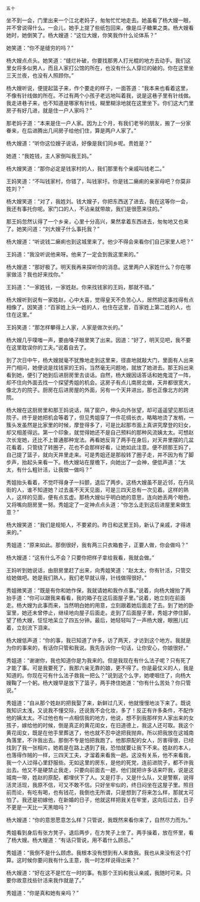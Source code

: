     五十 

   坐不到一会，门里出来一个江北老妈子，匆匆忙忙地走去。她虽看了杨大嫂一眼，并不曾说得什么。一会儿，她手上提了些纸包回来，像是瓜子糖果之类。杨大嫂看她时，她倒笑了。杨大嫂道：“这位大嫂，你笑我作什么论体系？”

   她笑道：“你不是缝穷的吗？”

   杨大嫂点点头。她笑道：“缝烂补破，你要找那男人打光棍的地方去动手。我们这里女将多似男人，而且人家打公馆的所在，也没有什么人穿烂的破的。你在这里坐三天兰夜，也没有人照顾你。”

   杨大嫂听说，便提起篮子来，作个要走的样子，一面答道：“我本来也看着这里，不像有针线做的所在。不过有两个小孩子老远地叫着我，说是这巷子里有针线做。我走进巷子来，也不知道是哪家有针线，糊里糊涂地就在这里坐下。你们这大门里房子有好几进，就是住一户人家吗？”

   那老妈子道：“本来是住一户人家。因为上个月，有我们老爷的朋友，搬了一分家眷来，在后进腾出几间房子给他们住，算是两户人家了。”

   杨大嫂道：“听你这位嫂子说话，好像是我们同乡呢。贵姓是？”

   她道：“我姓钱，主人家倒叫我王妈。”

   杨大嫂笑道：“那你必定是钱家村的人，我们那里有个亲戚叫钱老二。”

   王妈笑道：“不叫钱家村，你错了，叫钱家圩。你是钱二癞痢的亲家母吧？你莫非姓刘？”

   杨大嫂笑道：“对了，我姓刘。钱大嫂子，你把东西送了进去，我在这等你一会，我还有事托你呢。家门口的人，不沾亲就带故，我们是很愿来往的。”

   那王妈忽然认得了一个乡亲，心里十分高兴，果然拿着东西进去，匆匆地又也来了。她笑问道：“刘大嫂子什么事托我？”

   杨大嫂道：“听说钱二癞痢也到这城里来了。他少不得会来看你们自己家里人吧？”

   王妈道：“我没听说他来呀。他来了一定会到我这里来的。”

   杨大嫂道：“那好极了。明天我再来探听你的消息。这里两户人家姓什么？你在哪家做活？我也好来找你。”

   王妈道：“一家姓钱，一家姓赵。你来找钱家的王妈，那就不错。”

   杨大嫂听到说有一家姓赵，心中大喜，觉得皇天不负苦心人，居然把这事找得有点相像了。因笑道：“百家姓上头一姓的人，也住在这里，百家姓上第二姓的人，也住在这里。”

   王妈笑道：“那怎样攀得上人家，人家是做次长的。”

   杨大嫂几乎噗嗤一声，要由嗓子眼里笑了出来。因道：“好了，明天见吧，我不要在这里耽误你的工夫。”说着自去了。

   到了次日中午，杨大嫂就毫不犹豫地走到这里来，径直地就敲大门，里面有人出来开门相问，她便说是找钱家的王妈，当然毫无问题地，就放了她进去。那王妈出来看到她，便引了她到后进厨房里去谈话。自然，杨大嫂因话答话和她鬼混了一阵，却不住向外面去找一个探望秀姐的机会。这房子有点儿南房北做，天井都很宽大，像北方的院子。厨房在后进房屋的外面，另有一个天井进出，那也正像北方的跨院。

   杨大嫂在这厨房里和那王妈说话，隔了窗户，伸头向外张望，却可遥遥望见那后进院子。终于是她把机会等着了，但见秀姐穿了一件花绸长衣，略略地烫了发梢，一簇头发虽然是比家里的时候，摩登得多了，可是比起那市面上真讲究摩登的妇女，却又相差得远。第一个印象，就觉得她还不是自己预料的那种风流姨太太。可想赵次长宠她，还比不上普通那种宠法。再看她反背了两手在身后，对天井里摆的几盆花看着，只管绕了转圈子，花也不会那样好看，让她如此注意。便不顾那王妈了，自己提了篮子，就向天井里走来。可是秀姐还是那般转了圈子走，并不因为有了脚步声，抬起头来看一下。杨大嫂站在屋檐下，向她出了一会神，便低声道：“太太，有什么粗针活，让我做一做吗？”

   秀姐抬头看着，不觉吓得身子一抖颤，退后了两步。这杨大嫂虽不是近邻，在丹凤街的人，谁不知道她？过去虽不天天见面，可是三四天总有一次见着。这样的熟人，这样的见面，便有点玄虚。那杨大嫂似乎明白她的意思，连向她丢两个眼色，又将嘴向厨房里一努。秀姐定了一定神点点头道：“你怎么走到这后进屋里来做生意？”

   杨大嫂笑道：“我们是规矩人，不要紧的。昨日和这里王妈，新认了亲戚，才得进来的。”

   秀姐道：“原来如此。那倒很好，我有两三只衣箱套子，正要人做，你会做吗？”

   杨大嫂道：“这有什么不会？只要你把样子拿给我看，我就会做。”

   王妈听到她说话，由厨房里赶了出来，向秀姐笑道：“赵太太，你有针活，只管交给她做吧。她是我们熟人，我们老早就认得，针线做得很好。”

   秀姐微笑道：“既是有你和她作保，我就请她和我作点事。”说着，向杨大嫂抬了两抬手道：“你可以跟我来看看，我的箱子在这后面屋子里。”说着，她立刻在前面走。杨大嫂为此事而来，当然明白她的用意，立刻跟着她后面走了去。到了她的卧室里，她还未曾停止，继续地向屋子后面走。走到了后面屋子里，秀姐才停住脚，望了杨大嫂，怔怔地呆立了四五分钟。最后，她轻轻叫了一声杨大嫂，眼圈儿红着，立刻流下泪来。

   杨大嫂低声道：“你的事，我已知道了许多，访了两天，才访到这个地方。我就是为你的事来的，有话你只管和我说。我先告诉你一句话，让你安心，你娘很好。”

   秀姐道：“谢谢你，我也知道你是为我来的。但是我现在有什么法子呢？只有死了才能了事。可是我要死了，我那六亲无靠的娘，更不得了。你是最仗义的人，我是知道的。你现在可有什么法子救我一把么？”说到这个么字，她哽咽住了，向杨大嫂鞠了一个躬。杨大嫂早是放下了篮子，两手搀住她道：“你有什么苦处？你只管说。”

   秀姐道：“自从那个姓赵的把我娶了来，新鲜过几天，他就慢慢地淡下来了。既说我知识太浅，又说我不懂交际，还说我不会化妆，多了！反正有许多条件，不配作他的姨太太。不过他也有一点相信我的地方，他说，想不到我那样穷人家出来的女孩子，嫁给他的时候，倒是真正的黄花闺女，在旧道德上，我这人还可取。我这个黄花闺女，既是在他手里葬送了，他也就不忍中途把我抛弃。所以把我放在这城南角落里，不许我出去。那倒不专是怕把我跑了。他那原配的女人，厉害得很，已经找到了我一张相片。她若是在路上遇到了我，恐怕就要让我下不来。姓赵的本人，也落得作贼的一样，三四天工夫，才溜着来看我一趟。这没有关系，他不来看我，我一个人过得心里舒服些。无如这里的房东，是他的死党，连前进院子，都不许我出去。他又不是硬禁止我走，只要向前面去一趟，他们就把许多话来吓我，说是这城南一带，姓赵的原配，都埋伏下了人。又是打手，又是什么队，又是警察，说得活灵活现，我原不信，可又不敢不信。只好坐牢似的，终日闷坐在这屋子里。照目前而论，有吃有喝，也有钱花，我倒也无所谓，只是想到了将来怎么样，那就太可怕了。我还是初嫁他，在新婚的日子，他就这样把我关在牢里，这向后过去，日子不更是一天比一天黑暗吗？”

   杨大嫂道：“你的意思愿意怎么样？只管说，我既然来看你来了，自然尽力而为。”

   秀姐看到身后有张方凳子，退后两步，在方凳子上坐了。两手操着，放在怀里，看了杨大嫂。杨大嫂道：“有话只管说，用不着什么顾忌。”

   秀姐道：“我倒不是什么顾虑。我根本没有想到有人来救我。我也从来没有这个打算。这时候你要问我有什么主意，我一时怎样说得出来？”

   杨大嫂道：“好在这不是忙在一时的事。有那个王妈和我认亲戚，我随时可来。只要你故意找些针活来我作就是了。”

   秀姐道：“你是真和她有亲吗？”

